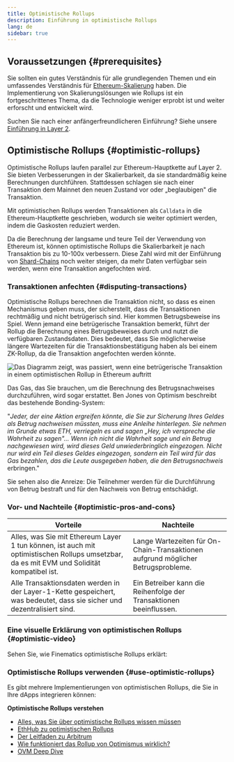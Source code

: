 ```yaml
---
title: Optimistische Rollups
description: Einführung in optimistische Rollups
lang: de
sidebar: true
---
```


## Voraussetzungen {#prerequisites}

Sie sollten ein gutes Verständnis für alle grundlegenden Themen und ein umfassendes Verständnis für [Ethereum-Skalierung](/developers/docs/scaling/) haben. Die Implementierung von Skalierungslösungen wie Rollups ist ein fortgeschrittenes Thema, da die Technologie weniger erprobt ist und weiter erforscht und entwickelt wird.

Suchen Sie nach einer anfängerfreundlicheren Einführung? Siehe unsere [Einführung in Layer 2](/layer-2/).

## Optimistische Rollups {#optimistic-rollups}

Optimistische Rollups laufen parallel zur Ethereum-Hauptkette auf Layer 2. Sie bieten Verbesserungen in der Skalierbarkeit, da sie standardmäßig keine Berechnungen durchführen. Stattdessen schlagen sie nach einer Transaktion dem Mainnet den neuen Zustand vor oder „beglaubigen" die Transaktion.

Mit optimistischen Rollups werden Transaktionen als `Calldata` in die Ethereum-Hauptkette geschrieben, wodurch sie weiter optimiert werden, indem die Gaskosten reduziert werden.

Da die Berechnung der langsame und teure Teil der Verwendung von Ethereum ist, können optimistische Rollups die Skalierbarkeit je nach Transaktion bis zu 10-100x verbessern. Diese Zahl wird mit der Einführung von [Shard-Chains](/upgrades/shard-chains) noch weiter steigen, da mehr Daten verfügbar sein werden, wenn eine Transaktion angefochten wird.

### Transaktionen anfechten {#disputing-transactions}

Optimistische Rollups berechnen die Transaktion nicht, so dass es einen Mechanismus geben muss, der sicherstellt, dass die Transaktionen rechtmäßig und nicht betrügerisch sind. Hier kommen Betrugsbeweise ins Spiel. Wenn jemand eine betrügerische Transaktion bemerkt, führt der Rollup die Berechnung eines Betrugsbeweises durch und nutzt die verfügbaren Zustandsdaten. Dies bedeutet, dass Sie möglicherweise längere Wartezeiten für die Transaktionsbestätigung haben als bei einem ZK-Rollup, da die Transaktion angefochten werden könnte.

![Das Diagramm zeigt, was passiert, wenn eine betrügerische Transaktion in einem optimistischen Rollup in Ethereum auftritt](./optimistic-rollups.png)

Das Gas, das Sie brauchen, um die Berechnung des Betrugsnachweises durchzuführen, wird sogar erstattet. Ben Jones von Optimism beschreibt das bestehende Bonding-System:

"_Jeder, der eine Aktion ergreifen könnte, die Sie zur Sicherung Ihres Geldes als Betrug nachweisen müssten, muss eine Anleihe hinterlegen. Sie nehmen im Grunde etwas ETH, verriegeln es und sagen „Hey, ich verspreche die Wahrheit zu sagen"... Wenn ich nicht die Wahrheit sage und ein Betrug nachgewiesen wird, wird dieses Geld unwiederbringlich eingezogen. Nicht nur wird ein Teil dieses Geldes eingezogen, sondern ein Teil wird für das Gas bezahlen, das die Leute ausgegeben haben, die den Betrugsnachweis_ erbringen."

Sie sehen also die Anreize: Die Teilnehmer werden für die Durchführung von Betrug bestraft und für den Nachweis von Betrug entschädigt.

### Vor- und Nachteile {#optimistic-pros-and-cons}

| Vorteile                                                                                                                                   | Nachteile                                                                        |
| ------------------------------------------------------------------------------------------------------------------------------------------ | -------------------------------------------------------------------------------- |
| Alles, was Sie mit Ethereum Layer 1 tun können, ist auch mit optimistischen Rollups umsetzbar, da es mit EVM und Solidität kompatibel ist. | Lange Wartezeiten für On-Chain-Transaktionen aufgrund möglicher Betrugsprobleme. |
| Alle Transaktionsdaten werden in der Layer-1-Kette gespeichert, was bedeutet, dass sie sicher und dezentralisiert sind.                    | Ein Betreiber kann die Reihenfolge der Transaktionen beeinflussen.               |

### Eine visuelle Erklärung von optimistischen Rollups {#optimistic-video}

Sehen Sie, wie Finematics optimistische Rollups erklärt:

<YouTube id="7pWxCklcNsU" start="263" />

### Optimistische Rollups verwenden {#use-optimistic-rollups}

Es gibt mehrere Implementierungen von optimistischen Rollups, die Sie in Ihre dApps integrieren können:

<RollupProductDevDoc rollupType="optimistic" />

**Optimistische Rollups verstehen**

- [Alles, was Sie über optimistische Rollups wissen müssen](https://research.paradigm.xyz/rollups)
- [EthHub zu optimistischen Rollups](https://docs.ethhub.io/ethereum-roadmap/layer-2-scaling/optimistic_rollups/)
- [Der Leitfaden zu Arbitrum](https://newsletter.banklesshq.com/p/the-essential-guide-to-arbitrum)
- [Wie funktioniert das Rollup von Optimismus wirklich?](https://research.paradigm.xyz/optimism)
- [OVM Deep Dive](https://medium.com/ethereum-optimism/ovm-deep-dive-a300d1085f52)
